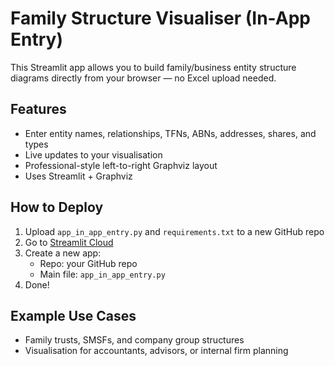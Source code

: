 # Family Structure Visualiser (In-App Entry)

This Streamlit app allows you to build family/business entity structure diagrams directly from your browser — no Excel upload needed.

## Features

- Enter entity names, relationships, TFNs, ABNs, addresses, shares, and types
- Live updates to your visualisation
- Professional-style left-to-right Graphviz layout
- Uses Streamlit + Graphviz

## How to Deploy

1. Upload `app_in_app_entry.py` and `requirements.txt` to a new GitHub repo
2. Go to [Streamlit Cloud](https://streamlit.io/cloud)
3. Create a new app:
   - Repo: your GitHub repo
   - Main file: `app_in_app_entry.py`
4. Done!

## Example Use Cases

- Family trusts, SMSFs, and company group structures
- Visualisation for accountants, advisors, or internal firm planning
